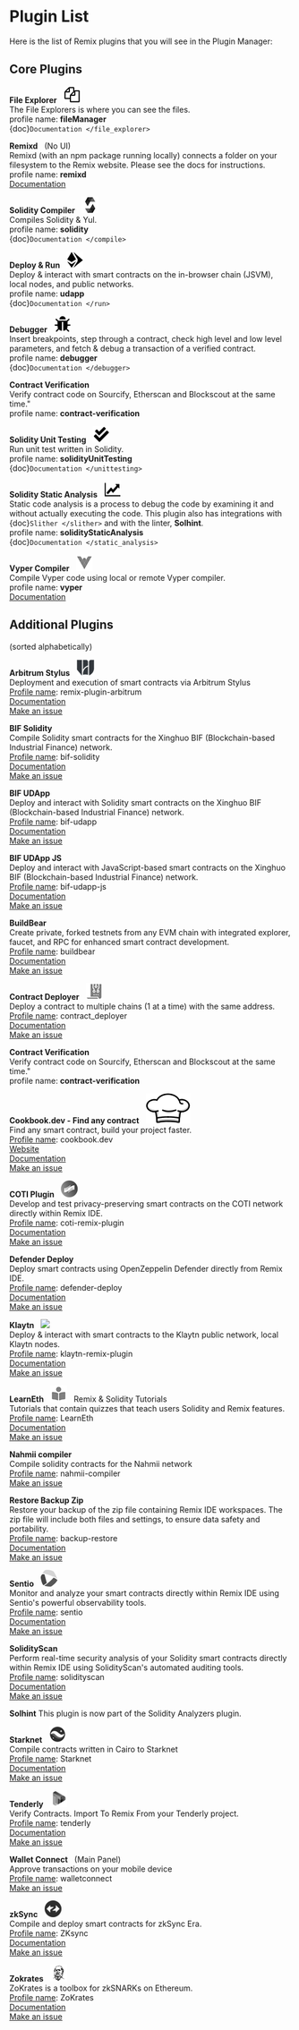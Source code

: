 # Plugin List

Here is the list of Remix plugins that you will see in the Plugin Manager:

## Core Plugins

**File Explorer** &nbsp; ![](images/pi-fe.png)<br>
The File Explorers is where you can see the files.<br>
profile name: **fileManager**
<br>{doc}`Documentation </file_explorer>`

**Remixd** &nbsp; (No UI)
<br>Remixd (with an npm package running locally) connects a folder on your filesystem to the Remix website. Please see the docs for instructions.
<br>profile name: **remixd**
<br>[Documentation](https://remix-ide.readthedocs.io/en/latest/remixd.html)

**Solidity Compiler** &nbsp; ![](images/pi-sol.png)<br>
Compiles Solidity & Yul.
<br>profile name: **solidity**
<br>{doc}`Documentation </compile>`

**Deploy & Run** &nbsp; ![](images/pi-deploy.png)<br>
Deploy & interact with smart contracts on the in-browser chain (JSVM), local nodes, and public networks.
<br>profile name: **udapp**
<br>{doc}`Documentation </run>`

**Debugger** &nbsp; ![](images/pi-debug.png)<br>
Insert breakpoints, step through a contract, check high level and low level parameters, and fetch & debug a transaction of a verified contract.
<br>profile name: **debugger**
<br>{doc}`Documentation </debugger>`

**Contract Verification** &nbsp;<br>
Verify contract code on Sourcify, Etherscan and Blockscout at the same time."
<br>profile name: **contract-verification**

**Solidity Unit Testing** &nbsp; ![](images/pi-sut.png)<br>
Run unit test written in Solidity.
<br>profile name: **solidityUnitTesting**
<br>{doc}`Documentation </unittesting>`

**Solidity Static Analysis** &nbsp; ![](images/pi-static.png)<br>
Static code analysis is a process to debug the code by examining it and without actually executing the code. This plugin also has integrations with {doc}`Slither </slither>` and with the linter, **Solhint**.
<br>profile name: **solidityStaticAnalysis**
<br>{doc}`Documentation </static_analysis>`

**Vyper Compiler** &nbsp; ![](images/pi-vyper.png) &nbsp;
<br>Compile Vyper code using local or remote Vyper compiler.
<br>profile name: **vyper**
<br>[Documentation](https://remix-ide.readthedocs.io/en/latest/vyper.html)

## Additional Plugins

(sorted alphabetically)

**Arbitrum Stylus** &nbsp; ![](images/pi-welldone1.png)<br>
Deployment and execution of smart contracts via Arbitrum Stylus
<br>[Profile name](https://remix-plugin-arbitrum.welldonestudio.io): remix-plugin-arbitrum
<br>[Documentation](https://docs.welldonestudio.io/code)
<br>[Make an issue](https://github.com/dsrvlabs/arbitrum-stylus/issues)

**BIF Solidity** &nbsp;<br>
Compile Solidity smart contracts for the Xinghuo BIF (Blockchain-based Industrial Finance) network.
<br>[Profile name](https://bif.remix-project.cn/solidity-compiler/): bif-solidity
<br>[Documentation](https://github.com/caict-4iot-dev/remix-bif-plugins/blob/main/apps/solidity-compiler/README.md)
<br>[Make an issue](https://github.com/caict-4iot-dev/remix-bif-plugins/issues)

**BIF UDApp** &nbsp;<br>
Deploy and interact with Solidity smart contracts on the Xinghuo BIF (Blockchain-based Industrial Finance) network.
<br>[Profile name](https://bif.remix-project.cn/udapp/): bif-udapp
<br>[Documentation](https://github.com/caict-4iot-dev/remix-bif-plugins/blob/main/apps/udapp/README.md)
<br>[Make an issue](https://github.com/caict-4iot-dev/remix-bif-plugins/issues)

**BIF UDApp JS** &nbsp; <br>
Deploy and interact with JavaScript-based smart contracts on the Xinghuo BIF (Blockchain-based Industrial Finance) network.
<br>[Profile name](https://bif.remix-project.cn/udapp-js/): bif-udapp-js
<br>[Documentation](https://github.com/caict-4iot-dev/remix-bif-plugins/blob/main/apps/udapp-js/README.md)
<br>[Make an issue](https://github.com/caict-4iot-dev/remix-bif-plugins/issues)

**BuildBear** &nbsp; <br>
Create private, forked testnets from any EVM chain with integrated explorer, faucet, and RPC for enhanced smart contract development.
<br>[Profile name](https://remix-plugin.buildbear.io): buildbear
<br>[Documentation](https://www.buildbear.io/resources/guides-and-tutorials/remix_plugin)
<br>[Make an issue](https://github.com/BuildBear/remix-plugin/issues)

**Contract Deployer** &nbsp; ![](images/pi-deployer.png)<br>
Deploy a contract to multiple chains (1 at a time) with the same address.
<br>[Profile name](https://github.com/groksmith/remix-contract-deployer-plugin): contract_deployer
<br>[Documentation](https://github.com/groksmith/remix-contract-deployer-plugin#getting-started-with-contract-deployer-plugin)
<br>[Make an issue](https://github.com/groksmith/remix-contract-deployer-plugin/issues)

**Contract Verification** &nbsp;<br>
Verify contract code on Sourcify, Etherscan and Blockscout at the same time."
<br>profile name: **contract-verification**

**Cookbook.dev - Find any contract** &nbsp; ![](images/cookbook.svg)<br>
Find any smart contract, build your project faster.
<br>[Profile name](https://github.com/ethereum/remix-plugins-directory/tree/master/plugins/cookbook.dev): cookbook.dev
<br>[Website](https://ai.cookbook.dev/)
<br>[Documentation](https://github.com/CookbookDev/cookbook-remix-plugin)
<br>[Make an issue](https://github.com/CookbookDev/cookbook-remix-plugin/issues)

**COTI Plugin** &nbsp; ![](images/pi-coti.png)<br>
Develop and test privacy-preserving smart contracts on the COTI network directly within Remix IDE.
<br>[Profile name](https://github.com/coti-io/coti-remix-plugin): coti-remix-plugin
<br>[Documentation](https://docs.coti.io/coti-documentation/running-a-coti-node)
<br>[Make an issue](https://github.com/coti-io/coti-remix-plugin/issues)

**Defender Deploy** &nbsp;<br>
Deploy smart contracts using OpenZeppelin Defender directly from Remix IDE.
<br>[Profile name](https://remix.ethereum.org/#activate=defender-deploy): defender-deploy
<br>[Documentation](https://docs.openzeppelin.com/defender/remix-plugin)
<br>[Make an issue](https://github.com/OpenZeppelin/defender-deploy-plugin/issues)

**Klaytn** &nbsp; ![](images/pi-klaytn.png)
<br>Deploy & interact with smart contracts to the Klaytn public network, local Klaytn nodes.
<br>[Profile name](https://github.com/ethereum/remix-plugins-directory/blob/master/plugins/klaytn/profile.json): klaytn-remix-plugin
<br>[Documentation](https://github.com/klaytn-ozys/plug-and-klay)
<br>[Make an issue](https://github.com/klaytn-ozys/plug-and-klay/issues)

**LearnEth** &nbsp; ![](images/pi-learneth.png) &nbsp; Remix & Solidity Tutorials
<br>Tutorials that contain quizzes that teach users Solidity and Remix features.
<br>[Profile name](https://github.com/ethereum/remix-plugins-directory/blob/master/plugins/learneth/profile.json): LearnEth
<br>[Documentation](https://remix-learneth-plugin.readthedocs.io/en/latest/index.html)
<br>[Make an issue](https://github.com/bunsenstraat/remix-learneth-plugin/issues)

**Nahmii compiler** &nbsp;
<br>Compile solidity contracts for the Nahmii network
<br>[Profile name](https://github.com/ethereum/remix-plugins-directory/blob/master/plugins/nahmii/profile.json): nahmii-compiler
<br>[Make an issue](https://github.com/nahmii-community/remix-nahmii-compiler-plugin/issues)

**Restore Backup Zip** &nbsp;<br>
Restore your backup of the zip file containing Remix IDE workspaces. The zip file will include both files and settings, to ensure data safety and portability.
<br>[Profile name](https://remix.ethereum.org/#activate=backup-restore): backup-restore
<br>[Documentation](https://remix-ide.readthedocs.io/en/latest/backup_restore.html)
<br>[Make an issue](https://github.com/ethereum/remix-project/issues)

**Sentio** &nbsp; ![](images/pi-sentio.png)<br>
Monitor and analyze your smart contracts directly within Remix IDE using Sentio's powerful observability tools.
<br>[Profile name](https://remix.ethereum.org/#activate=sentio): sentio
<br>[Documentation](https://docs.sentio.xyz/docs/remix-ide-plugin)
<br>[Make an issue](https://github.com/sentioxyz/remix-plugin/issues)

**SolidityScan** &nbsp;<br>
Perform real-time security analysis of your Solidity smart contracts directly within Remix IDE using SolidityScan's automated auditing tools.
<br>[Profile name](https://remix.ethereum.org/#activate=solidityscan): solidityscan
<br>[Documentation](https://docs.solidityscan.com/remix/)
<br>[Make an issue](https://github.com/ethereum/remix-project/issues)

**Solhint**
This plugin is now part of the Solidity Analyzers plugin.

**Starknet** &nbsp; ![](images/pi-starknet.png) &nbsp;
<br>Compile contracts written in Cairo to Starknet
<br>[Profile name](https://github.com/ethereum/remix-plugins-directory/blob/master/plugins/starknet-cairo1-compiler/profile.json): Starknet
<br>[Documentation](https://github.com/NethermindEth/starknet-remix-plugin)
<br>[Make an issue](https://github.com/NethermindEth/starknet-remix-plugin/issues)

**Tenderly** &nbsp; ![](images/pi-tenderly.png)
<br>Verify Contracts. Import To Remix From your Tenderly project.
<br>[Profile name](https://github.com/ethereum/remix-plugins-directory/blob/master/plugins/tenderly/profile.json): tenderly
<br>[Documentation](https://docs.tenderly.co/monitoring/integrations#remix)
<br>[Make an issue](/issues)

**Wallet Connect** &nbsp; (Main Panel)
<br>Approve transactions on your mobile device
<br>[Profile name](https://github.com/ethereum/remix-plugins-directory/blob/master/plugins/wallet-connect/profile.json): walletconnect
<br>[Make an issue](https://github.com/yann300/remix-walletconnect/issues)

**zkSync** &nbsp; ![](images/pi-zksync.png) &nbsp;
<br>Compile and deploy smart contracts for zkSync Era.
<br>[Profile name](https://github.com/remix-project-org/remix-plugins-directory/blob/master/plugins/zksync/profile.json): ZKsync
<br>[Documentation](https://github.com/matter-labs/zksync-remix-plugin)
<br>[Make an issue](https://github.com/matter-labs/zksync-remix-plugin/issues)

**Zokrates** &nbsp; ![](images/pi-zok.png) &nbsp;
<br>ZoKrates is a toolbox for zkSNARKs on Ethereum.
<br>[Profile name](https://github.com/ethereum/remix-plugins-directory/blob/master/plugins/zokrates/profile.json): ZoKrates
<br>[Documentation](https://zokrates.github.io/)
<br>[Make an issue](https://github.com/Zokrates/zokrates-remix-plugin/issues)
